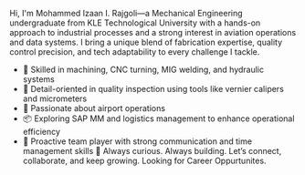 Hi, I'm Mohammed Izaan I. Rajgoli—a Mechanical Engineering undergraduate from KLE Technological University with a hands-on approach to industrial processes and a strong interest in aviation operations and data systems. I bring a unique blend of fabrication expertise, quality control precision, and tech adaptability to every challenge I tackle.
- 🔧 Skilled in machining, CNC turning, MIG welding, and hydraulic systems
- 📏 Detail-oriented in quality inspection using tools like vernier calipers and micrometers
- 🛫 Passionate about airport operations
- 📦 Exploring SAP MM and logistics management to enhance operational efficiency
- 🤝 Proactive team player with strong communication and time management skills
🚀 Always curious. Always building. Let’s connect, collaborate, and keep growing.
Looking for Career Oppurtunites.
